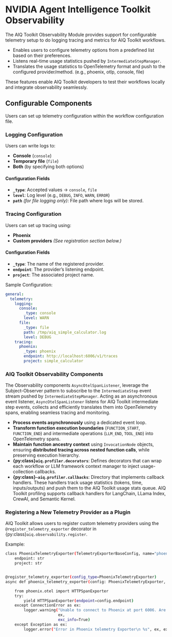 <!--
SPDX-FileCopyrightText: Copyright (c) 2025, NVIDIA CORPORATION & AFFILIATES. All rights reserved.
SPDX-License-Identifier: Apache-2.0

Licensed under the Apache License, Version 2.0 (the "License");
you may not use this file except in compliance with the License.
You may obtain a copy of the License at

http://www.apache.org/licenses/LICENSE-2.0

Unless required by applicable law or agreed to in writing, software
distributed under the License is distributed on an "AS IS" BASIS,
WITHOUT WARRANTIES OR CONDITIONS OF ANY KIND, either express or implied.
See the License for the specific language governing permissions and
limitations under the License.
-->

# NVIDIA Agent Intelligence Toolkit Observability

The AIQ Toolkit Observability Module provides support for configurable telemetry setup to do logging tracing and metrics for AIQ Toolkit workflows.
- Enables users to configure telemetry options from a predefined list based on their preferences.
- Listens real-time usage statistics pushed by `IntermediateStepManager`.
- Translates the usage statistics to OpenTelemetry format and push to the configured provider/method. (e.g., phoenix, otlp, console, file)

These features enable AIQ Toolkit developers to test their workflows locally and integrate observability seamlessly.

## Configurable Components

Users can set up telemetry configuration within the workflow configuration file.

### **Logging Configuration**
Users can write logs to:
- **Console** (`console`)
- **Temporary file** (`file`)
- **Both** (by specifying both options)

#### **Configuration Fields**
- **`_type`**: Accepted values → `console`, `file`
- **`level`**: Log level (e.g., `DEBUG`, `INFO`, `WARN`, `ERROR`)
- **`path`** *(for file logging only)*: File path where logs will be stored.

### **Tracing Configuration**
Users can set up tracing using:
- **Phoenix**
- **Custom providers** *(See registration section below.)*

#### **Configuration Fields**
- **`_type`**: The name of the registered provider.
- **`endpoint`**: The provider’s listening endpoint.
- **`project`**: The associated project name.


Sample Configuration:
```yaml
general:
  telemetry:
    logging:
      console:
        _type: console
        level: WARN
      file:
        _type: file
        path: /tmp/aiq_simple_calculator.log
        level: DEBUG
    tracing:
      phoenix:
        _type: phoenix
        endpoint: http://localhost:6006/v1/traces
        project: simple_calculator
```


### AIQ Toolkit Observability Components

The Observability components `AsyncOtelSpanListener`, leverage the Subject-Observer pattern to subscribe to the `IntermediateStep` event stream pushed by `IntermediateStepManager`. Acting as an asynchronous event listener, `AsyncOtelSpanListener` listens for AIQ Toolkit intermediate step events, collects and efficiently translates them into OpenTelemetry spans, enabling seamless tracing and monitoring.

- **Process events asynchronously** using a dedicated event loop.
- **Transform function execution boundaries** (`FUNCTION_START`, `FUNCTION_END`) and intermediate operations (`LLM_END`, `TOOL_END`) into OpenTelemetry spans.
- **Maintain function ancestry context** using `InvocationNode` objects, ensuring **distributed tracing across nested function calls**, while preserving execution hierarchy.
- **{py:class}`aiq.profiler.decorators`**: Defines decorators that can wrap each workflow or LLM framework context manager to inject usage-collection callbacks.
- **{py:class}`~aiq.profiler.callbacks`**: Directory that implements callback handlers. These handlers track usage statistics (tokens, time, inputs/outputs) and push them to the AIQ Toolkit usage stats queue. AIQ Toolkit profiling supports callback handlers for LangChain, LLama Index, CrewAI, and Semantic Kernel.


### Registering a New Telemetry Provider as a Plugin

AIQ Toolkit allows users to register custom telemetry providers using the `@register_telemetry_exporter` decorator in {py:class}`aiq.observability.register`.

Example:
```bash
class PhoenixTelemetryExporter(TelemetryExporterBaseConfig, name="phoenix"):
    endpoint: str
    project: str


@register_telemetry_exporter(config_type=PhoenixTelemetryExporter)
async def phoenix_telemetry_exporter(config: PhoenixTelemetryExporter, builder: Builder):

    from phoenix.otel import HTTPSpanExporter
    try:
        yield HTTPSpanExporter(endpoint=config.endpoint)
    except ConnectionError as ex:
        logger.warning("Unable to connect to Phoenix at port 6006. Are you sure Phoenix is running?\n %s",
                       ex,
                       exc_info=True)
    except Exception as ex:
        logger.error("Error in Phoenix telemetry Exporter\n %s", ex, exc_info=True)
```
